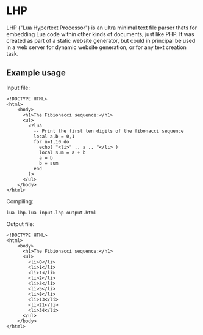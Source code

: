 # LHP
LHP ("Lua Hypertext Processor") is an ultra minimal text file parser thats for embedding Lua code within other kinds of documents, just like PHP. It was created as part of a static website generator, but could in principal be used in a web server for dynamic website generation, or for any text creation task.

## Example usage
Input file:
```
<!DOCTYPE HTML>
<html>   
    <body>
      <h1>The Fibionacci sequence:</h1>
      <ul>
        <?lua
          -- Print the first ten digits of the fibonacci sequence
          local a,b = 0,1
          for n=1,10 do
            echo( "<li>" .. a .. "</li> )
            local sum = a + b              
            a = b
            b = sum
          end
        ?>
      </ul>
    </body>
</html>
```

Compiling:
```
lua lhp.lua input.lhp output.html
```

Output file:
```
<!DOCTYPE HTML>
<html>   
    <body>
      <h1>The Fibionacci sequence:</h1>
      <ul>
        <li>0</li>
        <li>1</li>
        <li>1</li>
        <li>2</li>
        <li>3</li>
        <li>5</li>
        <li>8</li>
        <li>13</li>
        <li>21</li>
        <li>34</li>
      </ul>
    </body>
</html>
